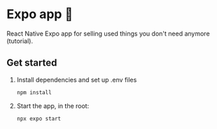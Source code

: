 # Expo app 👋

React Native Expo app for selling used things you don't need anymore (tutorial).

## Get started

1. Install dependencies and set up .env files

   ```bash
   npm install
   ```

2. Start the app, in the root:

   ```bash
   npx expo start
   ```

